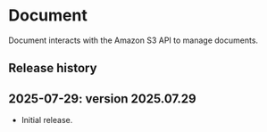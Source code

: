 # Document

Document interacts with the Amazon S3 API to manage documents.

## Release history

## 2025-07-29: version 2025.07.29

* Initial release.
